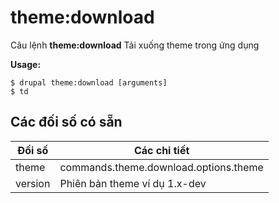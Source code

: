 # theme:download
Câu lệnh **theme:download** Tải xuống theme trong ứng dụng

**Usage:**
```
$ drupal theme:download [arguments] 
$ td  
```

## Các đối số có sẵn
Đối số | Các chi tiết
---------|-------------
theme | commands.theme.download.options.theme
version | Phiên bản theme ví dụ 1.x-dev
